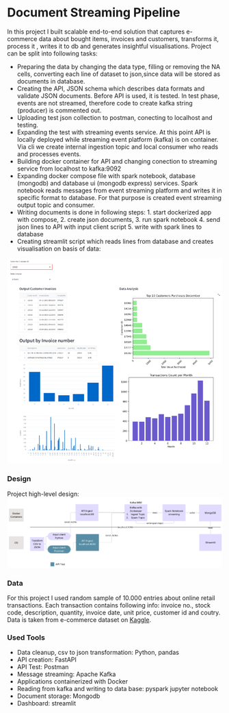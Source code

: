 # Document Streaming Pipeline

In this project I built scalable end-to-end solution that captures e-commerce data  about bought items, invoices and customers, transforms it, process it , writes it to db and generates insightful visualisations. Project can be split into following tasks: 
* Preparing the data by changing the data type, filling or removing the NA cells, converting each line of dataset to json,since data will be stored as documents in database.
* Creating the API, JSON schema which describes data formats and validate JSON documents. Before API is used, it is tested. In test phase, events are not streamed, therefore code to create kafka string (producer) is commented out.
* Uploading test json collection to postman, conecting to localhost and testing. 
* Expanding the test with streaming events service. At this point API is locally deployed while streaming event platform (kafka) is on container. Via cli we create internal ingestion topic and local consumer who reads and processes events.
* Building docker container for API and changing conection to streaming service from localhost to kafka:9092  
* Expanding docker compose file with spark  notebook, database (mongodb) and database ui (mongodb express) services. Spark notebook reads messages from event streaming platform and writes it in specific format to database. For that purpose is created event streaming output topic and consumer. 
* Writing documents is done in following steps: 1. start dockerized app with compose, 2. create json documents, 3. run spark notebook  4. send json lines to API with input client script 5. write with spark lines to database
* Creating streamlit script which reads lines from database and creates visualisation on basis of data:

![alt text](https://github.com/tamaricki/document-streaming-pipeline/blob/main/streamlitapp/streamlit_screenshot.png)


### Design 

Project high-level design: 
![alt text](https://github.com/tamaricki/document-streaming-pipeline/blob/main/streamlitapp/image.png)


### Data 

For this project I used random sample of 10.000 entries about online retail transactions. Each transaction contains following info: invoice no., stock code, description, quantity, invoice date, unit price, customer id and coutry. Data is taken from e-commerce dataset on [Kaggle](https://www.kaggle.com/datasets/carrie1/ecommerce-data). 

### Used Tools 

* Data cleanup, csv to json transformation: Python, pandas
* API creation: FastAPI
* API Test: Postman 
* Message streaming: Apache Kafka 
* Applications containerized with Docker
* Reading from kafka and writing to data base: pyspark jupyter notebook
* Document storage: Mongodb 
* Dashboard: streamlit 

